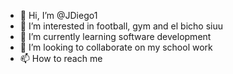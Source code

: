 - 👋 Hi, I’m @JDiego1
- 👀 I’m interested in football, gym and el bicho siuu
- 🌱 I’m currently learning software development
- 💞️ I’m looking to collaborate on my school work
- 📫 How to reach me 

<!---
JDiego1/JDiego1 is a ✨ special ✨ repository because its `README.md` (this file) appears on your GitHub profile.
You can click the Preview link to take a look at your changes.
--->
